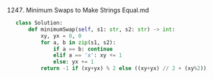 1247. Minimum Swaps to Make Strings Equal.md
```python  
class Solution:  
    def minimumSwap(self, s1: str, s2: str) -> int:  
        xy, yx = 0, 0  
        for a, b in zip(s1, s2):  
            if a == b: continue  
            elif a == 'x': xy += 1  
            else: yx += 1  
        return -1 if (xy+yx) % 2 else ((xy+yx) // 2 + (xy%2))  
```

